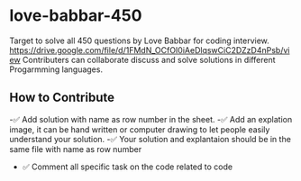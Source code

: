 # love-babbar-450
Target to solve all 450 questions by Love Babbar for coding interview.
https://drive.google.com/file/d/1FMdN_OCfOI0iAeDlqswCiC2DZzD4nPsb/view
Contributers can collaborate discuss and solve solutions in different Progarmming languages.

## How to Contribute
-✅ Add solution with name as row number in the sheet.
-✅ Add an explation image, it can be hand written or computer drawing to let people easily understand your solution.
-✅ Your solution and explantaion should be in the same file with name as row number
- ✅ Comment all specific task on the code related to code
